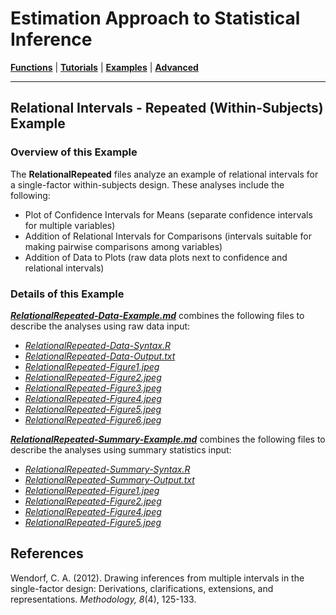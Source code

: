 # Estimation Approach to Statistical Inference

[**Functions**](../../A-Functions) | 
[**Tutorials**](../../B-Tutorials) | 
[**Examples**](../../C-Examples) | 
[**Advanced**](../../D-Advanced)

---

## Relational Intervals - Repeated (Within-Subjects) Example

### Overview of this Example

The **RelationalRepeated** files analyze an example of relational intervals for a single-factor within-subjects design. These analyses include the following:

- Plot of Confidence Intervals for Means (separate confidence intervals for multiple variables)
- Addition of Relational Intervals for Comparisons (intervals suitable for making pairwise comparisons among variables)
- Addition of Data to Plots (raw data plots next to confidence and relational intervals)

### Details of this Example
 
[_**RelationalRepeated-Data-Example.md**_](./RelationalRepeated-Data-Example.md) combines the following files to describe the analyses using raw data input:

- [_RelationalRepeated-Data-Syntax.R_](./RelationalRepeated-Data-Syntax.R)
- [_RelationalRepeated-Data-Output.txt_](./RelationalRepeated-Data-Output.txt)
- [_RelationalRepeated-Figure1.jpeg_](./RelationalRepeated-Figure1.jpeg)
- [_RelationalRepeated-Figure2.jpeg_](./RelationalRepeated-Figure2.jpeg)
- [_RelationalRepeated-Figure3.jpeg_](./RelationalRepeated-Figure3.jpeg)
- [_RelationalRepeated-Figure4.jpeg_](./RelationalRepeated-Figure4.jpeg)
- [_RelationalRepeated-Figure5.jpeg_](./RelationalRepeated-Figure5.jpeg)
- [_RelationalRepeated-Figure6.jpeg_](./RelationalRepeated-Figure6.jpeg)

[**_RelationalRepeated-Summary-Example.md_**](./RelationalRepeated-Summary-Example.md) combines the following files to describe the analyses using summary statistics input:

- [_RelationalRepeated-Summary-Syntax.R_](./RelationalRepeated-Summary-Syntax.R)
- [_RelationalRepeated-Summary-Output.txt_](./RelationalRepeated-Summary-Output.txt)
- [_RelationalRepeated-Figure1.jpeg_](./RelationalRepeated-Figure1.jpeg)
- [_RelationalRepeated-Figure2.jpeg_](./RelationalRepeated-Figure2.jpeg)
- [_RelationalRepeated-Figure4.jpeg_](./RelationalRepeated-Figure4.jpeg)
- [_RelationalRepeated-Figure5.jpeg_](./RelationalRepeated-Figure5.jpeg)

## References

Wendorf, C. A. (2012). Drawing inferences from multiple intervals in the single-factor design: Derivations, clarifications, extensions, and representations. _Methodology, 8_(4), 125-133.
